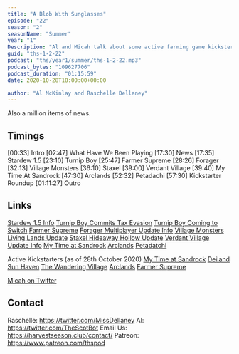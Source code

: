 ```yaml
---
title: "A Blob With Sunglasses"
episode: "22"
season: "2"
seasonName: "Summer"
year: "1"
Description: "Al and Micah talk about some active farming game kicksters"
guid: "ths-1-2-22"
podcast: "ths/year1/summer/ths-1-2-22.mp3"
podcast_bytes: "109627706"
podcast_duration: "01:15:59"
date: 2020-10-28T18:00:00+00:00

author: "Al McKinlay and Raschelle Dellaney"
---
```


Also a million items of news.

## Timings

[00:33] Intro
[02:47] What Have We Been Playing
[17:30] News
[17:35] Stardew 1.5
[23:10] Turnip Boy
[25:47] Farmer Supreme
[28:26] Forager
[32:13] Village Monsters
[36:10] Staxel
[39:00] Verdant Village
[39:40] My Time At Sandrock
[47:30] Arclands
[52:32] Petadachi
[57:30] Kickstarter Roundup
[01:11:27] Outro

## Links

[Stardew 1.5 Info](https://twitter.com/ConcernedApe/status/1317248586749366272?s=09)
[Turnip Boy Commits Tax Evasion](https://playturnipboy.com/)
[Turnip Boy Coming to Switch](https://twitter.com/SnoozyKazoo/status/1316453169405267971)
[Farmer Supreme](https://twitter.com/_SombreroCat/status/1318956966664949760)
[Forager Multiplayer Update Info](https://steamcommunity.com/games/751780/announcements/detail/5410471409649070072)
[Village Monsters Living Lands Update](https://twitter.com/VillageMonsters/status/1319693820867481601?s=09)
[Staxel Hideaway Hollow Update](https://twitter.com/StaxelGame/status/1318602173513609220?s=09)
[Verdant Village Update Info](https://store.steampowered.com/newshub/app/1236900/view/2954884249124982356)
[My Time at Sandrock](https://twitter.com/MyTimeAtPortia/status/1320708956340310016)
[Arclands](https://www.kickstarter.com/projects/jonkellerdev/arclands?ref=thanks-tweet)
[Petadatchi](https://www.atooi.com/petadachi)

Active Kickstarters (as of 28th October 2020)
[My Time at Sandrock](https://www.kickstarter.com/projects/1757963851/my-time-at-sandrock-us)
[Deiland](https://www.kickstarter.com/projects/chibig/deiland-pocket-planet-edition-take-care-of-your-planet)
[Sun Haven](https://www.kickstarter.com/projects/sunhaven/sunhaven)
[The Wandering Village](https://www.kickstarter.com/projects/strayfawnstudio/the-wandering-village)
[Arclands](https://www.kickstarter.com/projects/jonkellerdev/arclands?ref=thanks-tweet)
[Farmer Supreme](https://www.kickstarter.com/projects/sombrerocat/farmer-supreme)

[Micah on Twitter](https://twitter.com/micahthebrave)

## Contact

Raschelle: https://twitter.com/MissDellaney
Al: https://twitter.com/TheScotBot
Email Us: https://harvestseason.club/contact/
Patreon: https://www.patreon.com/thspod
